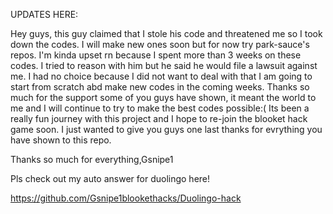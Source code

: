 


UPDATES HERE:


Hey guys, this guy claimed that I stole his code and threatened me so I took down the codes. I will make new ones soon but for now try park-sauce's repos. I'm kinda upset rn because I spent more than 3 weeks on these codes. I tried to reason with him but he said he would file a lawsuit against me. I had no choice because I did not want to deal with that I am going to start from scratch abd make new codes in the coming weeks. Thanks so much for the support some of you guys have shown, it meant the world to me and I will continue to try to make the best codes possible:( Its been a really fun journey with this project and I hope to re-join the blooket hack game soon. I just wanted to give you guys one last thanks for evrything you have shown to this repo.

Thanks so much for everything,Gsnipe1


Pls check out my auto answer for duolingo here! 


https://github.com/Gsnipe1blookethacks/Duolingo-hack
